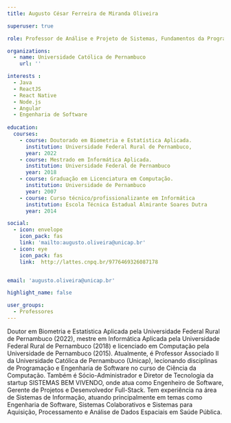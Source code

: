 ```yaml
---
title: Augusto César Ferreira de Miranda Oliveira

superuser: true

role: Professor de Análise e Projeto de Sistemas, Fundamentos da Programação, Engenharia de Software 1 , Programação Estruturada, Programação 3, Processos e Requisistos de Software.

organizations:
  - name: Universidade Católica de Pernambuco
    url: ''

interests :
  - Java
  - ReactJS
  - React Native
  - Node.js
  - Angular
  - Engenharia de Software
  
education:
  courses:
    - course: Doutorado em Biometria e Estatística Aplicada.
      institution: Universidade Federal Rural de Pernambuco,
      year: 2022
    - course: Mestrado em Informática Aplicada.
      institution: Universidade Federal de Pernambuco
      year: 2018
    - course: Graduação em Licenciatura em Computação.
      institution: Universidade de Pernambuco
      year: 2007
    - course: Curso técnico/profissionalizante em Informática
      institution: Escola Técnica Estadual Almirante Soares Dutra
      year: 2014

social:
  - icon: envelope
    icon_pack: fas
    link: 'mailto:augusto.oliveira@unicap.br'
  - icon: eye
    icon_pack: fas
    link:  http://lattes.cnpq.br/9776469326087178


email: 'augusto.oliveira@unicap.br'

highlight_name: false

user_groups:
  - Professores
---
```


Doutor em Biometria e Estatística Aplicada pela Universidade Federal Rural de Pernambuco (2022), mestre em Informática Aplicada pela Universidade Federal Rural de Pernambuco (2018) e licenciado em Computação pela Universidade de Pernambuco (2015). Atualmente, é Professor Associado II da Universidade Católica de Pernambuco (Unicap), lecionando disciplinas de Programação e Engenharia de Software no curso de Ciência da Computação. Também é Sócio-Administrador e Diretor de Tecnologia da startup SISTEMAS BEM VIVENDO, onde atua como Engenheiro de Software, Gerente de Projetos e Desenvolvedor Full-Stack. Tem experiência na área de Sistemas de Informação, atuando principalmente em temas como Engenharia de Software, Sistemas Colaborativos e Sistemas para Aquisição, Processamento e Análise de Dados Espaciais em Saúde Pública.